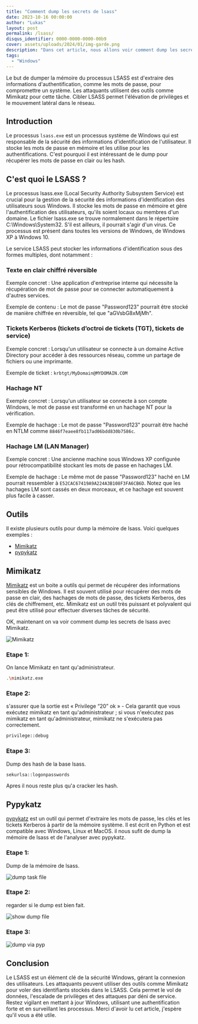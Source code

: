 ```yaml
---
title: "Comment dump les secrets de lsass"
date: 2023-10-16 00:00:00
author: "Lukas"
layout: post
permalink: /lsass/
disqus_identifier: 0000-0000-0000-00b9
cover: assets/uploads/2024/01/img-garde.png
description: "Dans cet article, nous allons voir comment dump les secrets de lsass."
tags:
  - "Windows"
---
```



Le but de dumper la mémoire du processus LSASS est d'extraire des informations d'authentification, comme les mots de passe, pour compromettre un système. Les attaquants utilisent des outils comme Mimikatz pour cette tâche. Cibler LSASS permet l'élévation de privilèges et le mouvement latéral dans le réseau.

<!--more-->

## Introduction

Le processus `lsass.exe` est un processus système de Windows qui est responsable de la sécurité des informations d'identification de l'utilisateur. Il stocke les mots de passe en mémoire et les utilise pour les authentifications. C'est pourquoi il est intéressant de le dump pour récupérer les mots de passe en clair ou les hash.


## C'est quoi le LSASS ?

Le processus lsass.exe (Local Security Authority Subsystem Service) est crucial pour la gestion de la sécurité des informations d'identification des utilisateurs sous Windows. Il stocke les mots de passe en mémoire et gère l'authentification des utilisateurs, qu'ils soient locaux ou membres d'un domaine. Le fichier lsass.exe se trouve normalement dans le répertoire C:\Windows\System32. S'il est ailleurs, il pourrait s'agir d'un virus. Ce processus est présent dans toutes les versions de Windows, de Windows XP à Windows 10.

Le service LSASS peut stocker les informations d'identification sous des formes multiples, dont notamment :

### Texte en clair chiffré réversible

Exemple concret : Une application d'entreprise interne qui nécessite la récupération de mot de passe pour se connecter automatiquement à d'autres services.  

Exemple de contenu : Le mot de passe "Password123" pourrait être stocké de manière chiffrée en réversible, tel que "aGVsbG8xMjMh".

### Tickets Kerberos (tickets d’octroi de tickets (TGT), tickets de service)

Exemple concret : Lorsqu'un utilisateur se connecte à un domaine Active Directory pour accéder à des ressources réseau, comme un partage de fichiers ou une imprimante.

Exemple de ticket : `krbtgt/MyDomain@MYDOMAIN.COM`

### Hachage NT

Exemple concret : Lorsqu'un utilisateur se connecte à son compte Windows, le mot de passe est transformé en un hachage NT pour la vérification.  

Exemple de hachage : Le mot de passe "Password123" pourrait être haché en NTLM comme `8846f7eaee8fb117ad06bdd830b7586c`.

### Hachage LM (LAN Manager)

Exemple concret : Une ancienne machine sous Windows XP configurée pour rétrocompatibilité stockant les mots de passe en hachages LM.  

Exemple de hachage : Le même mot de passe "Password123" haché en LM pourrait ressembler à `E52CAC67419A9A224A3B108F3FA6CB6D`. Notez que les hachages LM sont cassés en deux morceaux, et ce hachage est souvent plus facile à casser.

## Outils

Il existe plusieurs outils pour dump la mémoire de lsass. Voici quelques exemples :

- [Mimikatz](https://github.com/gentilkiwi/mimikatz/wiki/module-~-sekurlsa)
- [pypykatz](https://github.com/skelsec/pypykatz/wiki/lsa-minidump-command)

## Mimikatz

[Mimikatz](https://github.com/gentilkiwi/mimikatz/wiki) est un boite a outils qui permet de récupérer des informations sensibles de Windows. Il est souvent utilisé pour récupérer des mots de passe en clair, des hachages de mots de passe, des tickets Kerberos, des clés de chiffrement, etc. Mimikatz est un outil très puissant et polyvalent qui peut être utilisé pour effectuer diverses tâches de sécurité.

OK, maintenant on va voir comment dump les secrets de lsass avec Mimikatz.

![Mimikatz](../assets/uploads/2024/01/mimikatz.png)

### Etape 1:

On lance Mimikatz en tant qu'administrateur.
    
 ```bash
.\mimikatz.exe
```

### Etape 2:

s'assurer que la sortie est « Privilege “20” ok » - Cela garantit que vous exécutez mimikatz en tant qu'administrateur ; si vous n'exécutez pas mimikatz en tant qu'administrateur, mimikatz ne s'exécutera pas correctement.

```bash
privilege::debug
```

### Etape 3:

Dump des hash de la base lsass.

```bash
sekurlsa::logonpasswords
```

Apres il nous reste plus qu'a cracker les hash.

## Pypykatz

[pypykatz](https://github.com/skelsec/pypykatz/wiki/lsa-minidump-command) est un outil qui permet d'extraire les mots de passe, les clés et les tickets Kerberos à partir de la mémoire système. Il est écrit en Python et est compatible avec Windows, Linux et MacOS. il nous sufit de dump la mémoire de lsass et de l'analyser avec pypykatz. 

### Etape 1: 

Dump de la mémoire de lsass.

![dump task file](../assets/uploads/2024/01/dump-task-file.png)

### Etape 2:

regarder si le dump est bien fait.

![show dump file](../assets/uploads/2024/01/show-dump-file.png)

### Etape 3:


![dump via pyp](../assets/uploads/2024/01/dump-via-pyp.png)


## Conclusion

Le LSASS est un élément clé de la sécurité Windows, gérant la connexion des utilisateurs. Les attaquants peuvent utiliser des outils comme Mimikatz pour voler des identifiants stockés dans le LSASS. Cela permet le vol de données, l'escalade de privilèges et des attaques par déni de service. Restez vigilant en mettant à jour Windows, utilisant une authentification forte et en surveillant les processus. Merci d'avoir lu cet article, j'espère qu'il vous a été utile.
